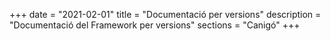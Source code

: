+++
date        = "2021-02-01"
title       = "Documentació per versions"
description = "Documentació del Framework per versions"
sections    = "Canigó"
+++